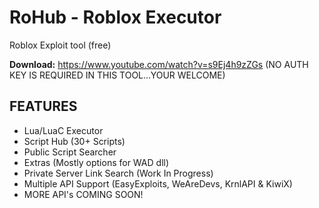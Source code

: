# RoHub - Roblox Executor
Roblox Exploit tool (free)

**Download:** https://www.youtube.com/watch?v=s9Ej4h9zZGs
(NO AUTH KEY IS REQUIRED IN THIS TOOL...YOUR WELCOME)

## FEATURES
  * Lua/LuaC Executor
  * Script Hub (30+ Scripts)
  * Public Script Searcher
  * Extras (Mostly options for WAD dll)
  * Private Server Link Search (Work In Progress)
  * Multiple API Support (EasyExploits, WeAreDevs, KrnlAPI & KiwiX)
  * MORE API's COMING SOON!
